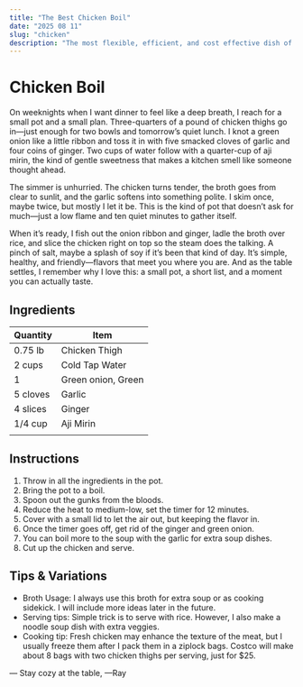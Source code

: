```yaml
---
title: "The Best Chicken Boil"
date: "2025 08 11"
slug: "chicken"
description: "The most flexible, efficient, and cost effective dish of all time."
---
```


# Chicken Boil

On weeknights when I want dinner to feel like a deep breath, I reach for a small pot and a small plan. Three-quarters of a pound of chicken thighs go in—just enough for two bowls and tomorrow’s quiet lunch. I knot a green onion like a little ribbon and toss it in with five smacked cloves of garlic and four coins of ginger. Two cups of water follow with a quarter-cup of aji mirin, the kind of gentle sweetness that makes a kitchen smell like someone thought ahead.

The simmer is unhurried. The chicken turns tender, the broth goes from clear to sunlit, and the garlic softens into something polite. I skim once, maybe twice, but mostly I let it be. This is the kind of pot that doesn’t ask for much—just a low flame and ten quiet minutes to gather itself.

When it’s ready, I fish out the onion ribbon and ginger, ladle the broth over rice, and slice the chicken right on top so the steam does the talking. A pinch of salt, maybe a splash of soy if it’s been that kind of day. It’s simple, healthy, and friendly—flavors that meet you where you are. And as the table settles, I remember why I love this: a small pot, a short list, and a moment you can actually taste.

## Ingredients

| Quantity | Item                |
|----------|---------------------|
| 0.75 lb  | Chicken Thigh       |
| 2 cups   | Cold Tap Water      |
| 1        | Green onion, Green  |
| 5 cloves | Garlic              |
| 4 slices | Ginger              |
| 1/4 cup  | Aji Mirin           |
|          |                     |

## Instructions

1. Throw in all the ingredients in the pot.
2. Bring the pot to a boil.
3. Spoon out the gunks from the bloods.
4. Reduce the heat to medium-low, set the timer for 12 minutes.
5. Cover with a small lid to let the air out, but keeping the flavor in.
6. Once the timer goes off, get rid of the ginger and green onion.
7. You can boil more to the soup with the garlic for extra soup dishes.
8. Cut up the chicken and serve.


## Tips & Variations

- Broth Usage: I always use this broth for extra soup or as cooking sidekick. I will include more ideas later in the future.
- Serving tips: Simple trick is to serve with rice. However, I also make a noodle soup dish with extra veggies.
- Cooking tip: Fresh chicken may enhance the texture of the meat, but I usually freeze them after I pack them in a ziplock bags. Costco will make about 8 bags with two chicken thighs per serving, just for $25.

— Stay cozy at the table, —Ray